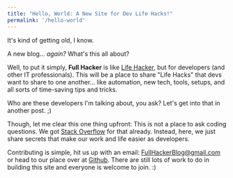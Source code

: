 ```yaml
---
title: "Hello, World: A New Site for Dev Life Hacks!"
permalink: '/hello-world'
---
```


It's kind of getting old, I know.

A new blog... *again?* What's this all about?

Well, to put it simply, **Full Hacker** is like [Life Hacker](https://lifehacker.com), but for developers (and other IT professionals). This will be a place to share "Life Hacks" that devs want to share to one another... like automation, new tech, tools, setups, and all sorts of time-saving tips and tricks.

Who are these developers I'm talking about, you ask? Let's get into that in another post. ;)

Though, let me clear this one thing upfront: This is not a place to ask coding questions. We got [Stack Overflow](https://stackoverflow.com) for that already. Instead, here, we just share secrets that make our work and life easier as developers.

Contributing is simple, hit us up with an email: [FullHackerBlog@gmail.com](mailto:fullhackerblog@gmail.com) or head to our place over at [Github](https://github.com/fullhacker/fullhacker.github.io). There are still lots of work to do in building this site and everyone is welcome to join. :)


